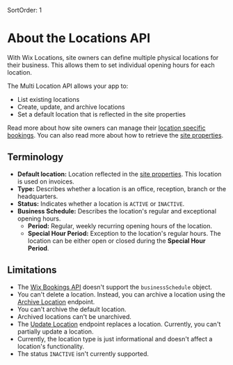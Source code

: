 SortOrder: 1
# About the Locations API



With Wix Locations, site owners can define multiple physical locations for their business. This allows them to set individual opening hours for each location.

The Multi Location API allows your app to:

* List existing locations
* Create, update, and archive locations
* Set a default location that is reflected in the site properties

Read more about how site owners can manage their [location specific bookings](https://support.wix.com/en/article/wix-bookings-offering-services-at-multiple-locations). You can also read more about how to retrieve the [site properties](https://dev.wix.com/api/rest/business-info/site-properties/properties/get-site-properties).


## Terminology


+ **Default location:** Location reflected in the [site properties](https://dev.wix.com/api/rest/business-info/site-properties/introduction). This location is used on invoices.
+ **Type:** Describes whether a location is an office, reception, branch or the headquarters.
+ **Status:** Indicates whether a location is `ACTIVE` or `INACTIVE`.
+ **Business Schedule:** Describes the location's regular and exceptional opening hours.
    - **Period:** Regular, weekly recurring opening hours of the location.
    - **Special Hour Period:** Exception to the location's regular hours. The location can be either open or closed during the **Special Hour Period**.


## Limitations

+ The [Wix Bookings API](https://dev.wix.com/api/rest/wix-bookings/about-wix-bookings) doesn't support the `businessSchedule` object.
+ You can't delete a location. Instead, you can archive a location using the [Archive Location](https://dev.wix.com/api/rest/business-info/locations/archive-location) endpoint.
+ You can't archive the default location.
+ Archived locations can't be unarchived.
+ The [Update Location](https://dev.wix.com/api/rest/business-info/locations/update-location) endpoint replaces a location. Currently, you can't partially update a location.
+ Currently, the location type is just informational and doesn't affect a location's functionality.
+ The status `INACTIVE` isn't currently supported.

